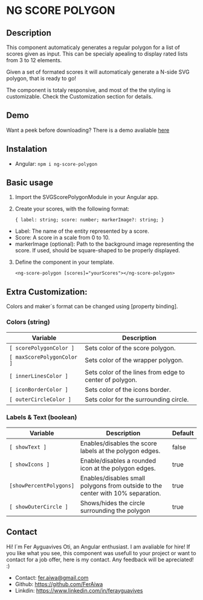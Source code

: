 # NG SCORE POLYGON

## Description

This component automaticaly generates a regular polygon for a list of scores given as input. This can be specialy apealing
to display rated lists from 3 to 12 elements.

Given a set of formated scores it will automaticaly generate a N-side SVG polygon, that is ready to go!

The component is totaly responsive, and most of the the styling is customizable. Check the Customization section for details.

## Demo

Want a peek before downloading? There is a demo avaliable [here](https://feraiwa.github.io/ng-score-polygon/)

## Instalation

- Angular:
  `npm i ng-score-polygon`

## Basic usage

1. Import the SVGScorePolygonModule in your Angular app.
2. Create your scores, with the following format:

   `{ label: string; score: number; markerImage?: string; }`

- Label: The name of the entity represented by a score.
- Score: A score in a scale from 0 to 10.
- markerImage (optional): Path to the background image representing the score. If used, should be square-shaped to be properly displayed.

3. Define the component in your template.

   `<ng-score-polygon [scores]="yourScores"></ng-score-polygon>`

## Extra Customization:

Colors and maker´s format can be changed using [property binding].

### Colors (string)

| Variable                   | Description                                             |
| -------------------------- | ------------------------------------------------------- |
| `[ scorePolygonColor ]`    | Sets color of the score polygon.                        |
| `[ maxScorePolygonColor ]` | Sets color of the wrapper polygon.                      |
| `[ innerLinesColor ]`      | Sets color of the lines from edge to center of polygon. |
| `[ iconBorderColor ]`      | Sets color of the icons border.                         |
| `[ outerCircleColor ]`     | Sets color for the surrounding circle.                  |

### Labels & Text (boolean)

| Variable                | Description                                                                     | Default |
| ----------------------- | ------------------------------------------------------------------------------- | ------- |
| `[ showText ]`          | Enables/disables the score labels at the polygon edges.                         | false   |
| `[ showIcons ]`         | Enable/disables a rounded icon at the polygon edges.                            | true    |
| `[showPercentPolygons]` | Enables/disables small polygons from outside to the center with 10% separation. | true    |
| `[ showOuterCircle ]`   | Shows/hides the circle surrounding the polygon                                  | true    |

## Contact

Hi! I´m Fer Ayguavives Oti, an Angular enthusiast. I am avaliable for hire! If you like what you see, this component
was usefull to your project or want to contact for a job offer, here is my contact. Any feedback will be apreciated! :)

- Contact: fer.aiwa@gmail.com
- Github: https://github.com/FerAiwa
- Linkdin: https://www.linkedin.com/in/ferayguavives
